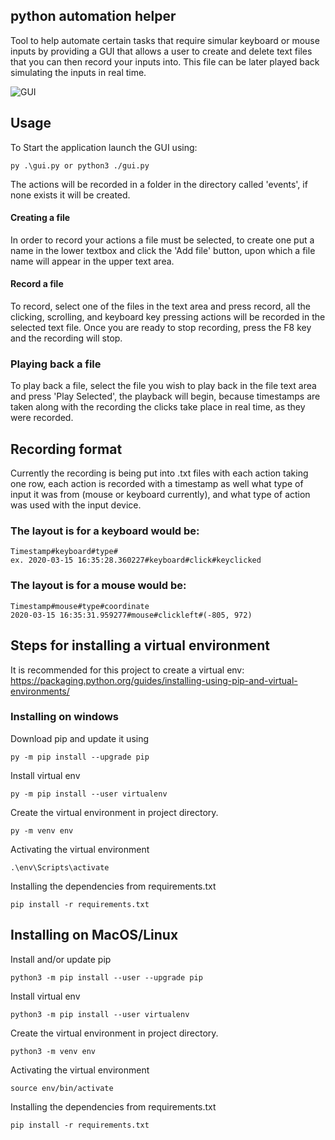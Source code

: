 ## python automation helper

Tool to help automate certain tasks that require simular keyboard or mouse inputs by providing a GUI that allows a user to create and delete text files that you can then record your inputs into. This file can be later played back simulating the inputs in real time. 

![GUI](https://i.imgur.com/uTELZu2.jpg)

## Usage 

To Start the application launch the GUI using:
```shell
py .\gui.py or python3 ./gui.py
```
The actions will be recorded in a folder in the directory called 'events', if none exists it will be created. 

#### Creating a file
In order to record your actions a file must be selected, to create one put a name in the lower textbox and click the 'Add file' button, upon which a file name will appear in the upper text area.

#### Record a file

To record, select one of the files in the text area and press record, all the clicking, scrolling, and keyboard key pressing actions will be recorded in the selected text file. Once you are ready to stop recording, press the F8 key and the recording will stop. 

### Playing back a file
To play back a file, select the file you wish to play back in the file text area and press 'Play Selected', the playback will begin, because timestamps are taken along with the recording the clicks take place in real time, as they were recorded. 

## Recording format
Currently the recording is being put into .txt files with each action taking one row, each action is recorded with a timestamp as well what type of input it was from (mouse or keyboard currently), and what type of action was used with the input device. 

### The layout is for a keyboard would be:
```
Timestamp#keyboard#type#
ex. 2020-03-15 16:35:28.360227#keyboard#click#keyclicked
```
### The layout is for a mouse would be:
```
Timestamp#mouse#type#coordinate
2020-03-15 16:35:31.959277#mouse#clickleft#(-805, 972)
```

## Steps for installing a virtual environment
It is recommended for this project to create a virtual env:
https://packaging.python.org/guides/installing-using-pip-and-virtual-environments/

### Installing on windows

Download pip and update it using
```shell 
py -m pip install --upgrade pip
```
Install virtual env
```shell
py -m pip install --user virtualenv
```
Create the virtual environment in project directory.
```shell
py -m venv env
```
Activating the virtual environment
```shell
.\env\Scripts\activate
```
Installing the dependencies from requirements.txt
```shell
pip install -r requirements.txt
```
## Installing on MacOS/Linux
Install and/or update pip
```shell
python3 -m pip install --user --upgrade pip
```
Install virtual env
```shell
python3 -m pip install --user virtualenv
```
Create the virtual environment in project directory.

```shell
python3 -m venv env
```
Activating the virtual environment

```shell
source env/bin/activate
```
Installing the dependencies from requirements.txt
```shell
pip install -r requirements.txt
```
